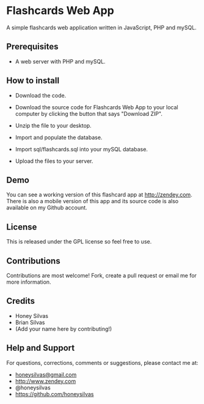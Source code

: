 # Flashcards Web App
A simple flashcards web application written in JavaScript, PHP and mySQL.


## Prerequisites

 - A web server with PHP and mySQL.

 
## How to install

 - Download the code.
  - Download the source code for Flashcards Web App to your local computer by clicking the button that says "Download ZIP".
  - Unzip the file to your desktop.
  
 - Import and populate the database.
  - Import sql/flashcards.sql into your mySQL database.
 
 - Upload the files to your server.


## Demo

You can see a working version of this flashcard app at http://zendey.com.  
There is also a mobile version of this app and its source code is also available on my Github account.


## License

This is released under the GPL license so feel free to use.


## Contributions

Contributions are most welcome!  Fork, create a pull request or email me for more information.


## Credits

 - Honey Silvas
 - Brian Silvas
 - (Add your name here by contributing!)


## Help and Support

For questions, corrections, comments or suggestions, please contact me at:

 - honeysilvas@gmail.com
 - http://www.zendey.com
 - @honeysilvas
 - https://github.com/honeysilvas


